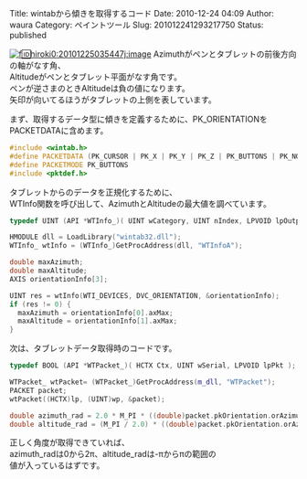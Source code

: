 Title: wintabから傾きを取得するコード
Date: 2010-12-24 04:09
Author: waura
Category: ペイントツール
Slug: 201012241293217750
Status: published

[![f:id:hiroki0:20101225035447j:image](http://cdn-ak.f.st-hatena.com/images/fotolife/h/hiroki0/20101225/20101225035447.jpg "f:id:hiroki0:20101225035447j:image")](http://f.hatena.ne.jp/hiroki0/20101225035447)
Azimuthがペンとタブレットの前後方向の軸がなす角、  
Altitudeがペンとタブレット平面がなす角です。  
ペンが逆さまのときAltitudeは負の値になります。  
矢印が向いてるほうがタブレットの上側を表しています。

まず、取得するデータ型に傾きを定義するために、PK_ORIENTATIONをPACKETDATAに含めます。

```cpp
#include <wintab.h>
#define PACKETDATA (PK_CURSOR | PK_X | PK_Y | PK_Z | PK_BUTTONS | PK_NORMAL_PRESSURE | PK_ORIENTATION)
#define PACKETMODE PK_BUTTONS
#include <pktdef.h>
```

タブレットからのデータを正規化するために、  
WTInfo関数を呼び出して、AzimuthとAltitudeの最大値を調べています。

```cpp
typedef UINT (API *WTInfo_)( UINT wCategory, UINT nIndex, LPVOID lpOutput );

HMODULE dll = LoadLibrary("wintab32.dll");
WTInfo_ wtInfo = (WTInfo_)GetProcAddress(dll, "WTInfoA");

double maxAzimuth;
double maxAltitude;
AXIS orientationInfo[3];

UINT res = wtInfo(WTI_DEVICES, DVC_ORIENTATION, &orientationInfo);
if (res != 0) {
  maxAzimuth = orientationInfo[0].axMax;
  maxAltitude = orientationInfo[1].axMax;
}
```

次は、タブレットデータ取得時のコードです。

```cpp
typedef BOOL (API *WTPacket_)( HCTX Ctx, UINT wSerial, LPVOID lpPkt );

WTPacket_ wtPacket= (WTPacket_)GetProcAddress(m_dll, "WTPacket");
PACKET packet;
wtPacket((HCTX)lp, (UINT)wp, &packet);

double azimuth_rad = 2.0 * M_PI * ((double)packet.pkOrientation.orAzimuth / maxAzimuth);
double altitude_rad = (M_PI / 2.0) * ((double)packet.pkOrientation.orAzimuth/ maxAltitude);
```

正しく角度が取得できていれば、  
azimuth_radは0から2π、altitude_radは-πからπの範囲の  
値が入っているはずです。
